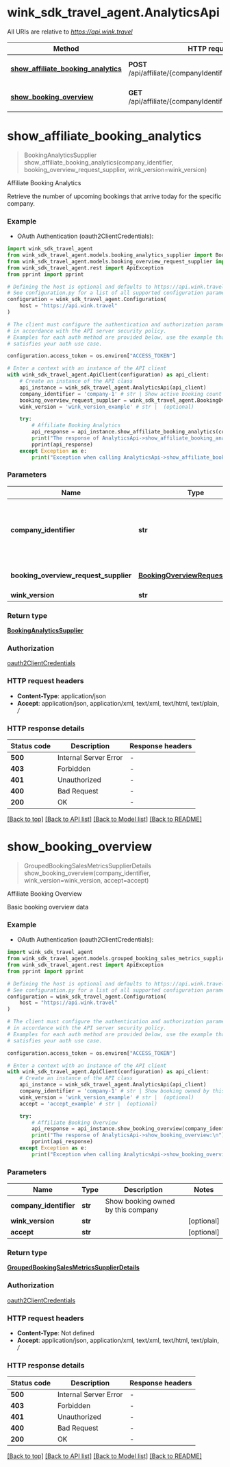 # wink_sdk_travel_agent.AnalyticsApi

All URIs are relative to *https://api.wink.travel*

Method | HTTP request | Description
------------- | ------------- | -------------
[**show_affiliate_booking_analytics**](AnalyticsApi.md#show_affiliate_booking_analytics) | **POST** /api/affiliate/{companyIdentifier}/booking/analytics | Affiliate Booking Analytics
[**show_booking_overview**](AnalyticsApi.md#show_booking_overview) | **GET** /api/affiliate/{companyIdentifier}/booking/overview | Affiliate Booking Overview


# **show_affiliate_booking_analytics**
> BookingAnalyticsSupplier show_affiliate_booking_analytics(company_identifier, booking_overview_request_supplier, wink_version=wink_version)

Affiliate Booking Analytics

Retrieve the number of upcoming bookings that arrive today for the specific company.

### Example

* OAuth Authentication (oauth2ClientCredentials):

```python
import wink_sdk_travel_agent
from wink_sdk_travel_agent.models.booking_analytics_supplier import BookingAnalyticsSupplier
from wink_sdk_travel_agent.models.booking_overview_request_supplier import BookingOverviewRequestSupplier
from wink_sdk_travel_agent.rest import ApiException
from pprint import pprint

# Defining the host is optional and defaults to https://api.wink.travel
# See configuration.py for a list of all supported configuration parameters.
configuration = wink_sdk_travel_agent.Configuration(
    host = "https://api.wink.travel"
)

# The client must configure the authentication and authorization parameters
# in accordance with the API server security policy.
# Examples for each auth method are provided below, use the example that
# satisfies your auth use case.

configuration.access_token = os.environ["ACCESS_TOKEN"]

# Enter a context with an instance of the API client
with wink_sdk_travel_agent.ApiClient(configuration) as api_client:
    # Create an instance of the API class
    api_instance = wink_sdk_travel_agent.AnalyticsApi(api_client)
    company_identifier = 'company-1' # str | Show active booking count for company with this identifier
    booking_overview_request_supplier = wink_sdk_travel_agent.BookingOverviewRequestSupplier() # BookingOverviewRequestSupplier | Overview request body
    wink_version = 'wink_version_example' # str |  (optional)

    try:
        # Affiliate Booking Analytics
        api_response = api_instance.show_affiliate_booking_analytics(company_identifier, booking_overview_request_supplier, wink_version=wink_version)
        print("The response of AnalyticsApi->show_affiliate_booking_analytics:\n")
        pprint(api_response)
    except Exception as e:
        print("Exception when calling AnalyticsApi->show_affiliate_booking_analytics: %s\n" % e)
```



### Parameters


Name | Type | Description  | Notes
------------- | ------------- | ------------- | -------------
 **company_identifier** | **str**| Show active booking count for company with this identifier | 
 **booking_overview_request_supplier** | [**BookingOverviewRequestSupplier**](BookingOverviewRequestSupplier.md)| Overview request body | 
 **wink_version** | **str**|  | [optional] 

### Return type

[**BookingAnalyticsSupplier**](BookingAnalyticsSupplier.md)

### Authorization

[oauth2ClientCredentials](../README.md#oauth2ClientCredentials)

### HTTP request headers

 - **Content-Type**: application/json
 - **Accept**: application/json, application/xml, text/xml, text/html, text/plain, */*

### HTTP response details

| Status code | Description | Response headers |
|-------------|-------------|------------------|
**500** | Internal Server Error |  -  |
**403** | Forbidden |  -  |
**401** | Unauthorized |  -  |
**400** | Bad Request |  -  |
**200** | OK |  -  |

[[Back to top]](#) [[Back to API list]](../README.md#documentation-for-api-endpoints) [[Back to Model list]](../README.md#documentation-for-models) [[Back to README]](../README.md)

# **show_booking_overview**
> GroupedBookingSalesMetricsSupplierDetails show_booking_overview(company_identifier, wink_version=wink_version, accept=accept)

Affiliate Booking Overview

Basic booking overview data

### Example

* OAuth Authentication (oauth2ClientCredentials):

```python
import wink_sdk_travel_agent
from wink_sdk_travel_agent.models.grouped_booking_sales_metrics_supplier_details import GroupedBookingSalesMetricsSupplierDetails
from wink_sdk_travel_agent.rest import ApiException
from pprint import pprint

# Defining the host is optional and defaults to https://api.wink.travel
# See configuration.py for a list of all supported configuration parameters.
configuration = wink_sdk_travel_agent.Configuration(
    host = "https://api.wink.travel"
)

# The client must configure the authentication and authorization parameters
# in accordance with the API server security policy.
# Examples for each auth method are provided below, use the example that
# satisfies your auth use case.

configuration.access_token = os.environ["ACCESS_TOKEN"]

# Enter a context with an instance of the API client
with wink_sdk_travel_agent.ApiClient(configuration) as api_client:
    # Create an instance of the API class
    api_instance = wink_sdk_travel_agent.AnalyticsApi(api_client)
    company_identifier = 'company-1' # str | Show booking owned by this company
    wink_version = 'wink_version_example' # str |  (optional)
    accept = 'accept_example' # str |  (optional)

    try:
        # Affiliate Booking Overview
        api_response = api_instance.show_booking_overview(company_identifier, wink_version=wink_version, accept=accept)
        print("The response of AnalyticsApi->show_booking_overview:\n")
        pprint(api_response)
    except Exception as e:
        print("Exception when calling AnalyticsApi->show_booking_overview: %s\n" % e)
```



### Parameters


Name | Type | Description  | Notes
------------- | ------------- | ------------- | -------------
 **company_identifier** | **str**| Show booking owned by this company | 
 **wink_version** | **str**|  | [optional] 
 **accept** | **str**|  | [optional] 

### Return type

[**GroupedBookingSalesMetricsSupplierDetails**](GroupedBookingSalesMetricsSupplierDetails.md)

### Authorization

[oauth2ClientCredentials](../README.md#oauth2ClientCredentials)

### HTTP request headers

 - **Content-Type**: Not defined
 - **Accept**: application/json, application/xml, text/xml, text/html, text/plain, */*

### HTTP response details

| Status code | Description | Response headers |
|-------------|-------------|------------------|
**500** | Internal Server Error |  -  |
**403** | Forbidden |  -  |
**401** | Unauthorized |  -  |
**400** | Bad Request |  -  |
**200** | OK |  -  |

[[Back to top]](#) [[Back to API list]](../README.md#documentation-for-api-endpoints) [[Back to Model list]](../README.md#documentation-for-models) [[Back to README]](../README.md)

